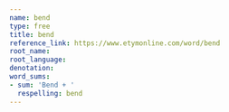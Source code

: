 ```yaml
---
name: bend
type: free
title: bend
reference_link: https://www.etymonline.com/word/bend
root_name: 
root_language: 
denotation: 
word_sums:
- sum: 'Bend + '
  respelling: bend
---
```

